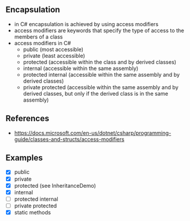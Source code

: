 ## Encapsulation
- in C# encapsulation is achieved by using access modifiers
- access modifiers are keywords that specify the type of access to the members of a class
- access modifiers in C#
    - public (most accessible)
    - private (least accessible)
    - protected (accessible within the class and by derived classes)
    - internal (accessible within the same assembly)
    - protected internal (accessible within the same assembly and by derived classes)
    - private protected (accessible within the same assembly and by derived classes, but only if the derived class is in the same assembly)

## References
- https://docs.microsoft.com/en-us/dotnet/csharp/programming-guide/classes-and-structs/access-modifiers

## Examples
- [x] public
- [x] private
- [x] protected (see InheritanceDemo)
- [x] internal
- [ ] protected internal
- [ ] private protected
- [x] static methods
